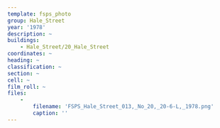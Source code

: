 ```yaml
---
template: fsps_photo
group: Hale_Street
year: '1978'
description: ~
buildings:
    - Hale_Street/20_Hale_Street
coordinates: ~
heading: ~
classification: ~
section: ~
cell: ~
film_roll: ~
files:
    -
        filename: 'FSPS_Hale_Street_013,_No_20,_20-6-L,_1978.png'
        caption: ''
---
```

